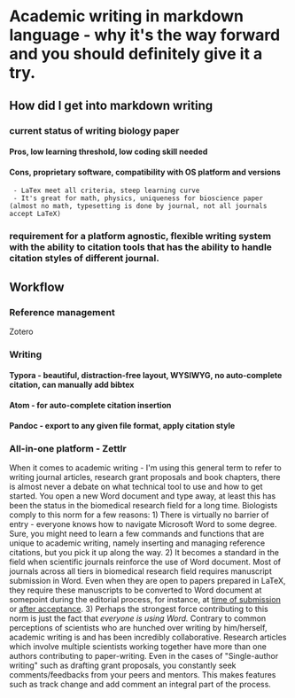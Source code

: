 # Academic writing in markdown language - why it's the way forward and you should definitely give it a try.

## How did I get into markdown writing

### current status of writing biology paper

#### Pros, low learning threshold, low coding skill needed

#### Cons, proprietary software, compatibility with OS platform and versions

	 - LaTex meet all criteria, steep learning curve
	 - It's great for math, physics, uniqueness for bioscience paper (almost no math, typesetting is done by journal, not all journals accept LaTeX)

### requirement for a platform agnostic, flexible writing system with the ability to citation tools that has the ability to handle citation styles of different journal.

## Workflow

### Reference management

Zotero

### Writing

#### Typora - beautiful, distraction-free layout, WYSIWYG, no auto-complete citation, can manually add bibtex

#### Atom - for auto-complete citation insertion

#### Pandoc - export to any given file format, apply citation style

### All-in-one platform - Zettlr



When it comes to academic writing - I'm using this general term to refer to writing journal articles, research grant proposals and book chapters, there is almost never a debate on what technical tool to use and how to get started. You open a new Word document and type away, at least this has been the status in the biomedical research field for a long time. Biologists comply to this norm for a few reasons: 1) There is virtually no barrier of entry - everyone knows how to navigate Microsoft Word to some degree. Sure, you might need to learn a few commands and functions that are unique to academic writing, namely inserting and managing reference citations, but you pick it up along the way. 2) It becomes a standard in the field when scientific journals reinforce the use of Word document. Most of  journals across all tiers in biomedical research field requires manuscript submission in Word. Even when they are open to papers prepared in LaTeX, they require these manuscripts to be converted to Word document at somepoint during the editorial process, for instance, at [time of submission](https://www-sciencemag-org.stanford.idm.oclc.org/authors/science-information-authors) or [after acceptance](http://www.nature.com.stanford.idm.oclc.org/nature/for-authors/formatting-guide). 3) Perhaps the strongest force contributing to this norm is just the fact that _everyone is using Word._ Contrary to common perceptions of scientists who are hunched over writing by him/herself, academic writing is and has been incredibly collaborative. Research articles which involve multiple scientists working together have more than one authors contributing to paper-writing. Even in the cases of "Single-author writing" such as drafting grant proposals, you constantly seek comments/feedbacks from your peers and mentors. This makes features such as track change and add comment an integral part of the process.
